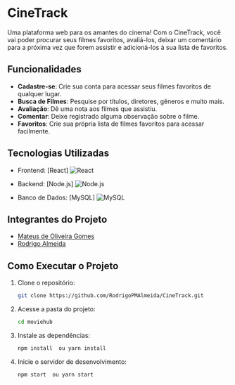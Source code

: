 # CineTrack


Uma plataforma web para os amantes do cinema! Com o CineTrack, você vai poder procurar seus filmes favoritos, avaliá-los, deixar um comentário para a próxima vez que forem assistir e adicioná-los à sua lista de favoritos.

## Funcionalidades

- **Cadastre-se**: Crie sua conta para acessar seus filmes favoritos de qualquer lugar.
- **Busca de Filmes**: Pesquise por títulos, diretores, gêneros e muito mais.
- **Avaliação**: Dê uma nota aos filmes que assistiu.
- **Comentar**: Deixe registrado alguma observação sobre o filme.
- **Favoritos**: Crie sua própria lista de filmes favoritos para acessar facilmente.

## Tecnologias Utilizadas

- Frontend: [React]
        ![React](https://img.shields.io/badge/React-61DAFB?style=for-the-badge&logo=react&logoColor=white)

- Backend: [Node.js]
        ![Node.js](https://img.shields.io/badge/Node.js-339933?style=for-the-badge&logo=nodedotjs&logoColor=white)

- Banco de Dados: [MySQL]
        ![MySQL](https://img.shields.io/badge/MySQL-4479A1?style=for-the-badge&logo=mysql&logoColor=white)

## Integrantes do Projeto

- [Mateus de Oliveira Gomes](https://github.com/matus014) 
- [Rodrigo Almeida](https://github.com/RodrigoPMAlmeida)


## Como Executar o Projeto

1. Clone o repositório:
   ```bash
   git clone https://github.com/RodrigoPMAlmeida/CineTrack.git
   ```
2. Acesse a pasta do projeto:
   ```bash
   cd moviehub
   ```
3. Instale as dependências:
   ```bash
   npm install  ou yarn install
   ```
4. Inicie o servidor de desenvolvimento:
   ```bash
   npm start  ou yarn start
   ```


